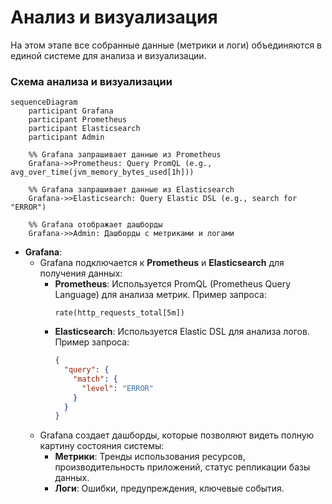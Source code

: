 # **Анализ и визуализация**

На этом этапе все собранные данные (метрики и логи) объединяются в единой системе для анализа и визуализации.

### **Схема анализа и визуализации**

```mermaid
sequenceDiagram
    participant Grafana
    participant Prometheus
    participant Elasticsearch
    participant Admin

    %% Grafana запрашивает данные из Prometheus
    Grafana->>Prometheus: Query PromQL (e.g., avg_over_time(jvm_memory_bytes_used[1h]))

    %% Grafana запрашивает данные из Elasticsearch
    Grafana->>Elasticsearch: Query Elastic DSL (e.g., search for "ERROR")

    %% Grafana отображает дашборды
    Grafana->>Admin: Дашборды с метриками и логами
```

- **Grafana**:
  - Grafana подключается к **Prometheus** и **Elasticsearch** для получения данных:
    - **Prometheus**: Используется PromQL (Prometheus Query Language) для анализа метрик. Пример запроса:
      ```promql
      rate(http_requests_total[5m])
      ```
    - **Elasticsearch**: Используется Elastic DSL для анализа логов. Пример запроса:
      ```json
      {
        "query": {
          "match": {
            "level": "ERROR"
          }
        }
      }
      ```
  - Grafana создает дашборды, которые позволяют видеть полную картину состояния системы:
    - **Метрики**: Тренды использования ресурсов, производительность приложений, статус репликации базы данных.
    - **Логи**: Ошибки, предупреждения, ключевые события.
